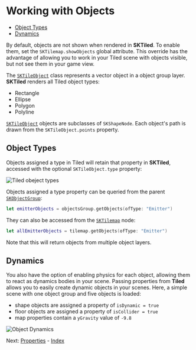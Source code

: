 # Working with Objects

- [Object Types](#object-types)
- [Dynamics](#dynamics)

By default, objects are not shown when rendered in **SKTiled**. To enable them, set the `SKTilemap.showObjects` global attribute. This override has the advantage of allowing you to work in your Tiled scene with objects visible, but not see them in your game view.

The [`SKTileObject`](Classes/SKTileObject.html) class represents a vector object in a object group layer. **SKTiled** renders all Tiled object types:

- Rectangle
- Ellipse
- Polygon
- Polyline

[`SKTileObject`](Classes/SKTileObject.html) objects are subclasses of `SKShapeNode`. Each object's path is drawn from the `SKTileObject.points` property.


## Object Types

Objects assigned a type in Tiled will retain that property in **SKTiled**, accessed with the optional `SKTileObject.type` property:

![Tiled obeject types](images/object_types.png)

Objects assigned a type property can be queried from the parent [`SKObjectGroup`](Classes/SKObjectGroup.html):

```swift
let emitterObjects = objectsGroup.getObjects(ofType: "Emitter")
```

They can also be accessed from the [`SKTilemap`](Classes/SKTilemap.html) node:

```swift
let allEmitterObjects = tilemap.getObjects(ofType: "Emitter")
```

Note that this will return objects from multiple object layers.


## Dynamics

You also have the option of enabling physics for each object, allowing them to react as dynamics bodies in your scene. Passing properties from **Tiled** allows you to easily create dynamic objects in your scenes. Here, a simple scene with one object group and five objects is loaded:

- shape objects are assigned a property of `isDynamic = true`
- floor objects are assigned a property of `isCollider = true`
- map properties contain a `yGravity` value of `-9.8`


![Object Dynamics](images/dynamic-objects.gif)


 Next: [Properties](properties.html) - [Index](Tutorial.html)
